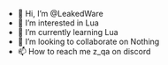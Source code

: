 - 👋 Hi, I’m @LeakedWare
- 👀 I’m interested in Lua
- 🌱 I’m currently learning Lua
- 💞️ I’m looking to collaborate on Nothing
- 📫 How to reach me z_qa on discord

<!---
LeakedWare/LeakedWare is a ✨ special ✨ repository because its `README.md` (this file) appears on your GitHub profile.
You can click the Preview link to take a look at your changes.
--->
